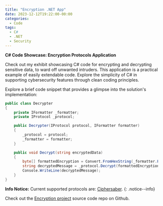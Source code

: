 ```yaml
---
title: "Encryption .NET App"
date: 2023-12-12T19:22:00-00:00
categories:
  - Code
tags:
  - C#
  - .NET
  - Security
---
```


**C# Code Showcase: Encryption Protocols Application**

Check out my exhibit showcasing C# code for encrypting and decrypting sensitive data, to ward off unwanted intruders. This application is a practical example of easily extendable code. Explore the simplicity of C# in supporting cybersecurity features through clean coding principles.

Explore a brief code snippet that provides a glimpse into the solution's implementation:

```c#
public class Decrypter
{
    private IFormatter _formatter;
    private IProtocol _protocol;

    public Decrypter(IProtocol protocol, IFormatter formatter)
    {
        _protocol = protocol;
        _formatter = formatter;
    }

    public void Decrypt(string encryptedData)
    {
        byte[] formattedEncryption = Convert.FromHexString(_formatter.Format(encryptedData));
        string decryptedMessage = _protocol.Decrypt(formattedEncryption);
        Console.WriteLine(decryptedMessage);
    }
}
```

**Info Notice:** Current supported protocols are: [Ciphersaber](#).
{: .notice--info}

Check out the [Encryption project][jekyll-gh] source code repo on Github.

[jekyll-gh]: https://github.com/mariogamedev/EncryptionProtocols
